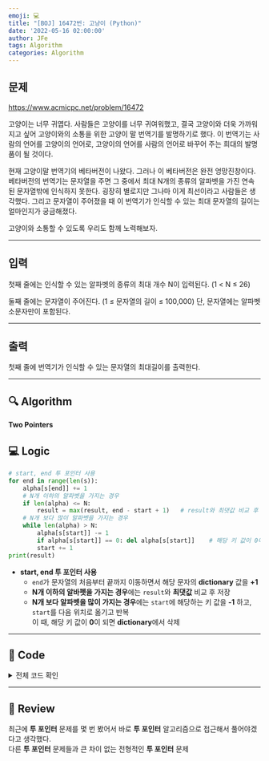 ```yaml
---
emoji: 💻
title: "[BOJ] 16472번: 고냥이 (Python)"
date: '2022-05-16 02:00:00'
author: JFe
tags: Algorithm
categories: Algorithm
---
```


## 문제
https://www.acmicpc.net/problem/16472

고양이는 너무 귀엽다. 사람들은 고양이를 너무 귀여워했고, 결국 고양이와 더욱 가까워지고 싶어 고양이와의 소통을 위한 고양이 말 번역기를 발명하기로 했다. 이 번역기는 사람의 언어를 고양이의 언어로, 고양이의 언어를 사람의 언어로 바꾸어 주는 희대의 발명품이 될 것이다.

현재 고양이말 번역기의 베타버전이 나왔다. 그러나 이 베타버전은 완전 엉망진창이다. 베타버전의 번역기는 문자열을 주면 그 중에서 최대 N개의 종류의 알파벳을 가진 연속된 문자열밖에 인식하지 못한다. 굉장히 별로지만 그나마 이게 최선이라고 사람들은 생각했다. 그리고 문자열이 주어졌을 때 이 번역기가 인식할 수 있는 최대 문자열의 길이는 얼마인지가 궁금해졌다.

고양이와 소통할 수 있도록 우리도 함께 노력해보자.

---

## 입력  
첫째 줄에는 인식할 수 있는 알파벳의 종류의 최대 개수 N이 입력된다. (1 < N ≤ 26)

둘째 줄에는 문자열이 주어진다. (1 ≤ 문자열의 길이 ≤ 100,000) 단, 문자열에는 알파벳 소문자만이 포함된다.

---

## 출력  
첫째 줄에 번역기가 인식할 수 있는 문자열의 최대길이를 출력한다. 

---

## 🔍 Algorithm
**Two Pointers**

## 💻 Logic

```Python
# start, end 투 포인터 사용
for end in range(len(s)):
    alpha[s[end]] += 1
    # N개 이하의 알파벳을 가지는 경우
    if len(alpha) <= N:
        result = max(result, end - start + 1)   # result와 최댓값 비교 후 저장
    # N개 보다 많이 알파벳을 가지는 경우
    while len(alpha) > N:
        alpha[s[start]] -= 1
        if alpha[s[start]] == 0: del alpha[s[start]]    # 해당 키 값이 0이 되면 dictionary에서 삭제
        start += 1
print(result)
```
- **start, end 투 포인터 사용**  
    - `end`가 문자열의 처음부터 끝까지 이동하면서 해당 문자의 **dictionary** 값을 **+1**  
    - **N개 이하의 알바펫을 가지는 경우**에는 `result`와 **최댓값** 비교 후 저장  
    - **N개 보다 알파벳을 많이 가지는 경우**에는 `start`에 해당하는 키 값을 **-1** 하고, `start`를 다음 위치로 옮기고 반복  
      이 때, 해당 키 값이 **0**이 되면 **dictionary**에서 삭제  


---

## 🧩 Code
<details><summary>전체 코드 확인</summary>

```Python
import sys
from collections import defaultdict
N = int(sys.stdin.readline())
s = sys.stdin.readline().strip()
start, result = 0, 0
alpha = defaultdict(int)
# start, end 투 포인터 사용
for end in range(len(s)):
    alpha[s[end]] += 1
    # N개 이하의 알파벳을 가지는 경우
    if len(alpha) <= N:
        result = max(result, end - start + 1)   # result와 최댓값 비교 후 저장
    # N개 보다 많이 알파벳을 가지는 경우
    while len(alpha) > N:
        alpha[s[start]] -= 1
        if alpha[s[start]] == 0: del alpha[s[start]]    # 해당 키 값이 0이 되면 dictionary에서 삭제
        start += 1
print(result)
```
</details>

---

## 📝 Review

최근에 **투 포인터** 문제를 몇 번 봤어서 바로 **투 포인터** 알고리즘으로 접근해서 풀어야겠다고 생각했다.  
다른 **투 포인터** 문제들과 큰 차이 없는 전형적인 **투 포인터** 문제  



```toc
```